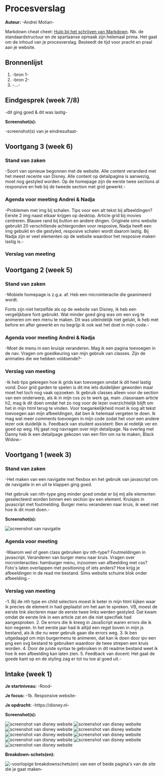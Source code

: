 # Procesverslag
**Auteur:** -Andrei Motian-

Markdown cheat cheet: [Hulp bij het schrijven van Markdown](https://github.com/adam-p/markdown-here/wiki/Markdown-Cheatsheet). Nb. de standaardstructuur en de spartaanse opmaak zijn helemaal prima. Het gaat om de inhoud van je procesverslag. Besteedt de tijd voor pracht en praal aan je website.



## Bronnenlijst
1. -bron 1-
2. -bron 2-
3. -...-



## Eindgesprek (week 7/8)

-dit ging goed & dit was lastig-

**Screenshot(s):**

-screenshot(s) van je eindresultaat-



## Voortgang 3 (week 6)

### Stand van zaken


-Soort van opnieuw begonnen met de website. Alle content veranderd met het meest recente van Disney. Alle content op detailpagina is aanwezig, moet nog gestyled worden. Op de homepage zijn de eerste twee sections al responsive en heb bij de tweede section met grid gewerkt.-

### Agenda voor meeting Andrei & Nadja

-Problemen met img bij schalen. Tips voor een alt tekst bij afbeeldingen? Eerste 2 img naast elkaar krijgen op desktop. Article grid bij movies centreren. Blauwe rand bij button en andere dingen. Originele sims website gebruikt 20 verschillende achtergonden voor resposive, Nadja heeft een img gebuikt en die gestyled,  resposive schalen wordt daarom lastig. Bij Nadja zijn er veel elementen op de website waardoor het resposive maken lastig is.-

### Verslag van meeting



## Voortgang 2 (week 5)

### Stand van zaken


-Mobiele homepage is z.g.a. af. Heb een microinteractie die geanimeerd wordt. 

Fonts zijn niet hetzelfde als op de website van Disney, ik heb een vergelijkbare font gebruikt. Wat minder goed ging was om een svg te animeren om een menu te maken. Dit was uiteindelijk niet gelukt, ik heb met before en after gewerkt en nu begrijp ik ook wat het doet in mijn code.-

### Agenda voor meeting Andrei & Nadja

-Moet de menu in een kruisje veranderen. Mag ik een pagina toevoegen in de nav. Vragen om goedkeuring van mijn gebruik van classes. Zijn de animaties die we hebben voldoende?-

### Verslag van meeting

-Ik heb tips gekregen hoe ik grids kan toevoegen omdat ik dit heel lastig vond. Door grid garden te spelen is dit me iets duidelijker geworden maar moet het toch nog vaak opzoeken. Ik gebruik classes alleen voor de section van een onderwerp, als ik in mijn css zo te werk ga, main .classnaam article h2, mag ik dit doen omdat het zo nog voor de lezer overzichtelijk blijft om het in mijn html terug te vinden. Voor toegankelijkheid moet ik nog alt tekst toevoegen aan mijn afbeeldingen, dat ben ik helemaal vergeten te doen. Ik mag wat meer comments toevoegen in mijn code zodat het voor een andere lezer ook duidelijk is. Feedback van student assistent: Ben al redelijk ver en goed op weg. Hij gaat nog navragen over mijn detailpage. Na overleg met Danny heb ik een detailpage gekozen van een film om na te maken, Black Widow.-

## Voortgang 1 (week 3)

### Stand van zaken

-Het maken van een navigatie met flexbox en het gebruik van javascript om de navigatie in en uit te klappen ging goed.

Het gebruik van nth-type ging minder goed omdat er bij mij alle elementen geselecteerd worden binnen een section ipv een element. Kruisjes in javascript met foutmelding. Burger menu veranderen naar kruis, ik weet niet hoe ik dit moet doen.-

**Screenshot(s):**

![screenshot van navigatie](images/navigatie.png)

### Agenda voor meeting

-Waarom wel of geen class gebruiken ipv nth-type? Foutmeldingen in javascript. Veranderen van burger menu naar kruis. Vragen over microinteracties: hamburger menu, inzoomen van afbeelding met css? Foto's laten overlappen met positioning of iets anders? Hoe krijg je afbeeldingen in de read me bestand. Sims website schuine blok onder afbeelding.-

### Verslag van meeting

-1. Bij de nth type en child selectors moest ik beter in mijn html kijken waar ik precies de element in had geplaatst om het aan te spreken. VB, moest de eerste link slecteren maar de eerste twee links werden gestyled. Dat kwam omdat de eerste link in een article zat en die niet specifiek had aangesproken. 2. De errors die ik kreeg in JavaScript waren errors die ik kon negeren. In het eerste jaar had ik altijd een regel boven in mijn js bestand, als ik die nu weer gebruik gaan die errors weg. 3. Ik ben uitgedaagd om mijn burgermenu te animeren, dat kan ik doen door ipv een png een svg bestand te gebruiken waardoor de twee strepen een kruis worden. 4. Door de juiste syntax te gebruiken in dit readme bestand weet ik hoe ik een afbeelding kan laten zien. 5. Feedback van docent: Het gaat de goede kant op en de styling zag er tot nu toe al goed uit.-



## Intake (week 1)

**Je startniveau:** -Rood-

**Je focus:** -1b. Responsive website-

**Je opdracht:** -https://disney.nl-

**Screenshot(s):**

![screenshot van disney website](images/disneyeen.png) 
![screenshot van disney website](images/disneytwee.png) 
![screenshot van disney website](images/disneydrie.png) 
![screenshot van disney website](images/disneyvier.png) 
![screenshot van disney website](images/IMG_2770.PNG) 
![screenshot van disney website](images/IMG_2771.PNG) 
![screenshot van disney website](images/IMG_2772.PNG) 
![screenshot van disney website](images/IMG_2773.PNG) 
![screenshot van disney website](images/IMG_2774.PNG)

**Breakdown-schets(en):**

![-voorlopige breakdownschets(en) van een of beide pagina's van de site die je gaat maken-](images/dummy-image.svg)
